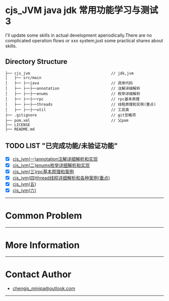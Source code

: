 # cjs_JVM java jdk 常用功能学习与测试 3

I'll update some skills in actual development aperiodically.There are no complicated operation flows or xxx system,just some practical shares about skills.

## Directory Structure

```shell
├── cjs_jvm                                    // jdk,jvm
│   ├── src/main
│   ├── ├──java                                // 具体代码
│   ├── ├──├──annotation                       // 注解详细解析
│   ├── ├──├──enums                            // 枚举详细解析
│   ├── ├──├──rpc                              // rpc基本原理
│   ├── ├──├──threads                          // 线程原理和实例(重点)
│   ├── ├──├──util                             // 工具类
├── .gitignore                                 // git忽略项
├── pom.xml                                    // 父pom
├── LICENSE               
├── README.md               

```

## TODO LIST "已完成功能/未验证功能"

* [x] [cjs_jvm(一)annotation注解详细解析和实现]()
* [x] [cjs_jvm(二)enums枚举详细解析和实现]()
* [x] [cjs_jvm(三)rpc基本原理和案例]()
* [x] [cjs_jvm(四)thread线程详细解析和各种案例(重点)]()
* [x] [cjs_jvm(五)]()
* [x] [cjs_jvm(六)]()
--- 

# Common Problem

#### 

---


# More Information


---

# Contact Author
- [chengjs_minipa@outlook.com](mailto:chengjs_minipa@outlook.com)

---

